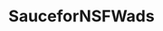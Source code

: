 ---
title: SauceforNSFWads
crosslinks:
- livven
- porninfifteenseconds
- pornID
- tipofmypenis
- MyCherryCrush
- RealityKings_Network
- rule34
- NSFW_GIF
- audrey_
- dirtysmall
- cumsluts
- holdthemoan
- me_irl
---